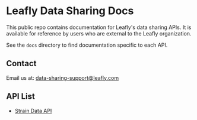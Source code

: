 # Leafly Data Sharing Docs
This public repo contains documentation for Leafly's data sharing APIs. It is available for reference by users who are external to the Leafly organization.

See the `docs` directory to find documentation specific to each API.

## Contact
Email us at: data-sharing-support@leafly.com

## API List
- [Strain Data API](docs/strain_data_api)
